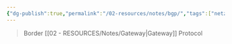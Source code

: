 ```yaml
---
{"dg-publish":true,"permalink":"/02-resources/notes/bgp/","tags":["netzwerk/protokoll"],"noteIcon":"","updated":"2025-09-05T10:12:28.000+02:00"}
---
```


>Border [[02 - RESOURCES/Notes/Gateway\|Gateway]] Protocol
